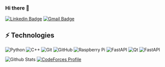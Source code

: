 ### Hi there 👋

[![Linkedin Badge](https://img.shields.io/badge/-byungnam-blue?style=flat-square&logo=Linkedin&logoColor=white&link=https://www.linkedin.com/in/byungnam-kim/)](https://www.linkedin.com/in/byungnam-kim/)
[![Gmail Badge](https://img.shields.io/badge/-kimbyungnam@ajou.ac.kr-c14438?style=flat-square&logo=Gmail&logoColor=white&link=mailto:kanna6501@gmail.com)](mailto:kimbyungnam@ajou.ac.kr)  

## ⚡ Technologies
![Python](https://img.shields.io/badge/-Python-black?style=flat-square&logo=Python)
![C++](https://img.shields.io/badge/-C++-00599C?style=flat-square&logo=c)
![Git](https://img.shields.io/badge/-Git-black?style=flat-square&logo=git)
![GitHub](https://img.shields.io/badge/-GitHub-181717?style=flat-square&logo=github)
![Raspberry Pi](https://img.shields.io/badge/-Raspberry%20Pi-C51A4A?style=flat-square&logo=Raspberry-Pi)
![FastAPI](https://img.shields.io/badge/labview-%23FFDB00?style=flat-square&logo=labview&logoColor=black)
![Qt](https://img.shields.io/badge/Qt-%23217346.svg?style=flat-square&logo=Qt&logoColor=white)
![FastAPI](https://img.shields.io/badge/FastAPI-005571?style=flat-square&logo=fastapi)  

![Github Stats](https://github-readme-stats.vercel.app/api?username=kimbyungnam&count_private=true&show_icons=true&include_all_commits=true)
[![CodeForces Profile](https://cf.leed.at?id=_usan)](https://codeforces.com/profile/_usan)  
